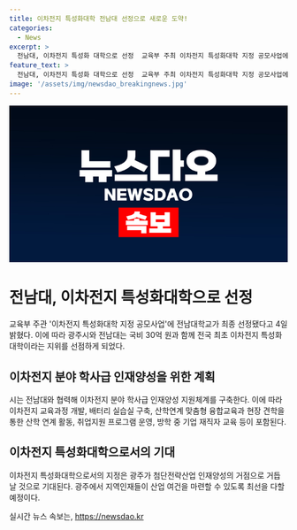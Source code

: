 ```yaml
---
title: 이차전지 특성화대학 전남대 선정으로 새로운 도약!
categories:
  - News
excerpt: >
  전남대, 이차전지 특성화 대학으로 선정  교육부 주최 이차전지 특성화대학 지정 공모사업에서 전남대가 최종 선정됐다. 30억 원의 국비와 함께 이 지위를 획득한 전남대는 이차전지 분야의 학사급 인재양성을 위해 다양한 지원체계를 구축할 계획이다. 교육과정 개발, 배터리 실습실 구축, 산학연계 교육 등이 그 예로, 이는 광주가 첨단전략산업 인재양성의 중심지로 주목받을 것을 시사한다.
feature_text: >
  전남대, 이차전지 특성화 대학으로 선정  교육부 주최 이차전지 특성화대학 지정 공모사업에서 전남대가 최종 선정됐다. 30억 원의 국비와 함께 이 지위를 획득한 전남대는 이차전지 분야의 학사급 인재양성을 위해 다양한 지원체계를 구축할 계획이다. 교육과정 개발, 배터리 실습실 구축, 산학연계 교육 등이 그 예로, 이는 광주가 첨단전략산업 인재양성의 중심지로 주목받을 것을 시사한다.
image: '/assets/img/newsdao_breakingnews.jpg'
---
```


<p><img src="/assets/img/newsdao_breakingnews.jpg" alt="flaretime 속보" /></p>

<h1 data-ke-size="size26">전남대, 이차전지 특성화대학으로 선정</h1>

<p data-ke-size="size16">교육부 주관 '이차전지 특성화대학 지정 공모사업'에 전남대학교가 최종 선정됐다고 4일 밝혔다. 이에 따라 광주시와 전남대는 국비 30억 원과 함께 전국 최초 이차전지 특성화대학이라는 지위를 선점하게 되었다.</p>

<h2 data-ke-size="size24">이차전지 분야 학사급 인재양성을 위한 계획</h2>

<p data-ke-size="size16">시는 전남대와 협력해 이차전지 분야 학사급 인재양성 지원체계를 구축한다. 이에 따라 이차전지 교육과정 개발, 배터리 실습실 구축, 산학연계 맞춤형 융합교육과 현장 견학을 통한 산학 연계 활동, 취업지원 프로그램 운영, 방학 중 기업 재직자 교육 등이 포함된다.</p>

<h2 data-ke-size="size24">이차전지 특성화대학으로서의 기대</h2>

<p data-ke-size="size16">이차전지 특성화대학으로서의 지정은 광주가 첨단전략산업 인재양성의 거점으로 거듭날 것으로 기대된다. 광주에서 지역인재들이 산업 여건을 마련할 수 있도록 최선을 다할 예정이다.</p>
실시간 뉴스 속보는, <a href="https://newsdao.kr" rel="dofollow">https://newsdao.kr</a>


